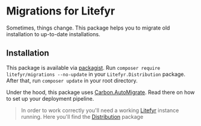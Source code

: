 # Migrations for Litefyr

Sometimes, things change. This package helps you to migrate old installation to up-to-date installations.

## Installation

This package is available via [packagist]. Run `composer require litefyr/migrations --no-update` in your
`Litefyr.Distribution` package. After that, run `composer update` in your root directory.

Under the hood, this package uses [Carbon.AutoMigrate]. Read there on how to set up your deployment pipeline.

> In order to work correctly you'll need a working [Litefyr] instance running. Here you'll find the [Distribution] package

[litefyr]: https://litefyr.io
[distribution]: https://github.com/Litefyr/Distribution
[packagist]: https://packagist.org/packages/litefyr/migrations
[carbon.automigrate]: https://github.com/CarbonPackages/Carbon.AutoMigrate
